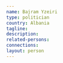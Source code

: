 ```yaml
---
name: Bajram Yzeiri
type: politician
country: Albania
tagline:
description:
related-persons:
connections:
layout: person
---
```

